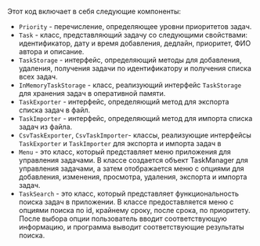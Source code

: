 Этот код включает в себя следующие компоненты:

- `Priority` - перечисление, определяющее уровни приоритетов задач.
- `Task` - класс, представляющий задачу со следующими свойствами: идентификатор, дату и время добавления, дедлайн, приоритет, ФИО автора и описание.
- `TaskStorage` - интерфейс, определяющий методы для добавления, удаления, получения задачи по идентификатору и получения списка всех задач.
- `InMemoryTaskStorage` - класс, реализующий интерфейс `TaskStorage` для хранения задач в оперативной памяти.
- `TaskExporter` - интерфейс, определяющий метод для экспорта списка задач в файл.
- `TaskImporter` - интерфейс, определяющий метод для импорта списка задач из файла.
- `CsvTaskExporter`, `CsvTaskImporter`- классы, реализующие интерфейсы `TaskExporter` и `TaskImporter` для экспорта и импорта задач в
- `Menu` - это класс, который представляет меню приложения для управления задачами. В классе создается объект TaskManager для управления задачами, а затем отображается меню с опциями для добавления, изменения, просмотра, удаления, экспорта и импорта задач.
- `TaskSearch` - это класс, который представляет функциональность поиска задач в приложении. В классе предоставляется меню с опциями поиска по id, крайнему сроку, после срока, по приоритету. После выбора опции пользователь вводит соответствующую информацию, и программа выводит соответствующие результаты поиска.